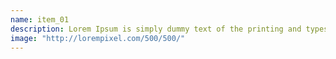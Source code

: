 ```yaml
---
name: item_01
description: Lorem Ipsum is simply dummy text of the printing and typesetting industry.
image: "http://lorempixel.com/500/500/"
---
```

